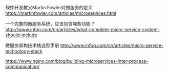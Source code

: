 软件开发教父Martin Fowler对微服务的定义
https://martinfowler.com/articles/microservices.html

一个完整的微服务系统，应该包含哪些功能？
http://www.infoq.com/cn/articles/what-complete-micro-service-system-should-include

微服务架构技术栈选型手册
http://www.infoq.com/cn/articles/micro-service-technology-stack




https://www.nginx.com/blog/building-microservices-inter-process-communication/ 

